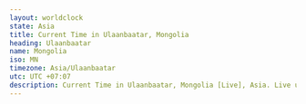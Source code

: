 ```yaml
---
layout: worldclock
state: Asia
title: Current Time in Ulaanbaatar, Mongolia
heading: Ulaanbaatar
name: Mongolia
iso: MN
timezone: Asia/Ulaanbaatar
utc: UTC +07:07
description: Current Time in Ulaanbaatar, Mongolia [Live], Asia. Live update now time in Ulaanbaatar, timezone Asia/Ulaanbaatar, UTC +07:07, Country ISO code & Current Local Time.
---
```


